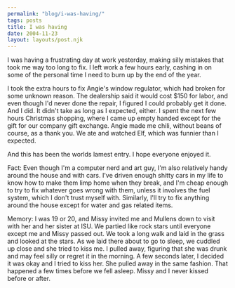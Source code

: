 ```yaml
---
permalink: "blog/i-was-having/"
tags: posts
title: I was having
date: 2004-11-23
layout: layouts/post.njk
---
```


I was having a frustrating day at work yesterday, making silly mistakes that took me way too long to fix. I left work a few hours early, cashing in on some of the personal time I need to burn up by the end of the year. 

I took the extra hours to fix Angie's window regulator, which had broken for some unknown reason. The dealership said it would cost $150 for labor, and even though I'd never done the repair, I figured I could probably get it done. And I did. It didn't take as long as I expected, either. I spent the next few hours Christmas shopping, where I came up empty handed except for the gift for our company gift exchange. Angie made me chili, without beans of course, as a thank you. We ate and watched Elf, which was funnier than I expected.

And this has been the worlds lamest entry. I hope everyone enjoyed it.

Fact: Even though I'm a computer nerd and art guy, I'm also relatively handy around the house and with cars. I've driven enough shitty cars in my life to know how to make them limp home when they break, and I'm cheap enough to try to fix whatever goes wrong with them, unless it involves the fuel system, which I don't trust myself with. Similarly, I'll try to fix anything around the house except for water and gas related items. 

Memory: I was 19 or 20, and Missy invited me and Mullens down to visit with her and her sister at ISU. We partied like rock stars until everyone except me and Missy passed out. We took a long walk and laid in the grass and looked at the stars. As we laid there about to go to sleep, we cuddled up close and she tried to kiss me. I pulled away, figuring that she was drunk and may feel silly or regret it in the morning. A few seconds later, I decided it was okay and I tried to kiss her. She pulled away in the same fashion. That happened a few times before we fell asleep. Missy and I never kissed before or after.